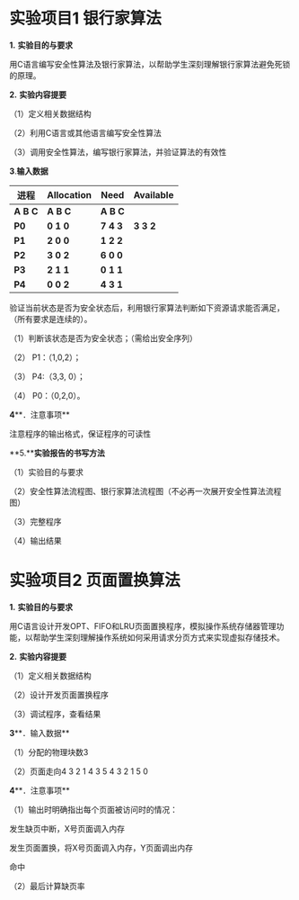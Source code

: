 # 实验项目1 银行家算法

**1.**   **实验目的与要求**

用C语言编写安全性算法及银行家算法，以帮助学生深刻理解银行家算法避免死锁的原理。

**2.** **实验内容提要**

（1）定义相关数据结构

（2）利用C语言或其他语言编写安全性算法

（3）调用安全性算法，编写银行家算法，并验证算法的有效性

**3**.**输入数据**

| **进程**    | **Allocation**    | **Need**    | **Available** |
| ----------- | ----------------- | ----------- | ------------- |
| **A  B  C** | **A  B  C**       | **A  B  C** |               |
| **P0**      | **0  1  0**       | **7  4  3** | **3  3   2**  |
| **P1**      | **2  0  0**       | **1  2  2** |               |
| **P2**      | **3  0  2**       | **6  0  0** |               |
| **P3**      | **2  1  1**       | **0  1  1** |               |
| **P4**      | **0**    **0  2** | **4  3  1** |               |

验证当前状态是否为安全状态后，利用银行家算法判断如下资源请求能否满足，（所有要求是连续的）。

（1）判断该状态是否为安全状态；（需给出安全序列）

（2） P1：（1,0,2）；

（3） P4:（3,3, 0）；

（4） P0：（0,2,0）。

**4****．注意事项**

注意程序的输出格式，保证程序的可读性

**5.****实验报告的书写方法**

（1）实验目的与要求

（2）安全性算法流程图、银行家算法流程图（不必再一次展开安全性算法流程图）

（3）完整程序

（4）输出结果



# 实验项目2 页面置换算法

**1.** **实验目的与要求**

用C语言设计开发OPT、FIFO和LRU页面置换程序，模拟操作系统存储器管理功能，以帮助学生深刻理解操作系统如何采用请求分页方式来实现虚拟存储技术。

**2.** **实验内容提要**

（1）定义相关数据结构

（2）设计开发页面置换程序

（3）调试程序，查看结果

**3****．输入数据**

（1）分配的物理块数3

（2）页面走向4 3 2 1 4 3 5 4 3 2 1 5 0

**4****．注意事项**

（1）输出时明确指出每个页面被访问时的情况：

发生缺页中断，X号页面调入内存

发生页面置换，将X号页面调入内存，Y页面调出内存

命中

（2）最后计算缺页率

 

